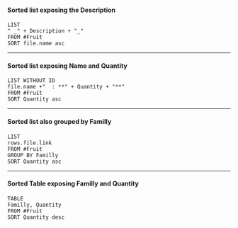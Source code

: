 #### Sorted list exposing the Description 
```dataview
LIST
" _" + Description + "_"
FROM #Fruit
SORT file.name asc
```

---

#### Sorted list exposing Name and Quantity
```dataview
LIST WITHOUT ID
file.name +"  : **" + Quantity + "**"
FROM #Fruit
SORT Quantity asc
```

---

#### Sorted list also grouped by Familly
```dataview
LIST
rows.file.link
FROM #Fruit
GROUP BY Familly
SORT Quantity asc
```

---

#### Sorted Table exposing Familly and Quantity
```dataview
TABLE 
Familly, Quantity
FROM #Fruit 
SORT Quantity desc
```